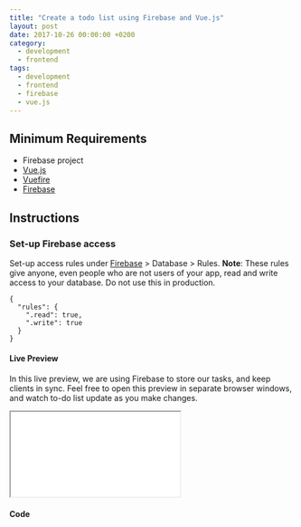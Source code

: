 ```yaml
---
title: "Create a todo list using Firebase and Vue.js"
layout: post
date: 2017-10-26 00:00:00 +0200
category:
  - development
  - frontend
tags:
  - development
  - frontend
  - firebase
  - vue.js
---
```


## Minimum Requirements

- Firebase project
- [Vue.js](https://vuejs.org/)
- [Vuefire](https://github.com/vuejs/vuefire)
- [Firebase](https://firebase.google.com/docs/web/setup)

## Instructions

### Set-up Firebase access

Set-up access rules under [Firebase](https://console.firebase.google.com/) > Database > Rules. **Note**: These rules give anyone, even people who are not users of your app, read and write access to your database. Do not use this in production.

    {
      "rules": {
        ".read": true,
        ".write": true
      }
    }

#### Live Preview

In this live preview, we are using Firebase to store our tasks, and keep clients in sync. Feel free to open this preview in separate browser windows, and watch to-do list update as you make changes.

<iframe class="live-preview" src="/assets/preview/firebase-todo-list.html"></iframe>

#### Code

<script src="https://gist.github.com/franzos/2cf2a9a40bb6b873b7390c3a99336b4a.js"></script>
